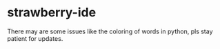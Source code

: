 # strawberry-ide

There may are some issues like the coloring of words in python, pls stay patient for updates.
